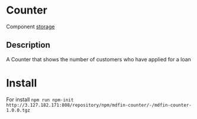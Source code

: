 # Counter

Component [storage](http://3.127.182.171:808/#browse/welcome)

## Description

A Сounter that shows the number of customers who have applied for a loan

# Install

For install `npm run npm-init http://3.127.182.171:808/repository/npm/mdfin-counter/-/mdfin-counter-1.0.0.tgz`
